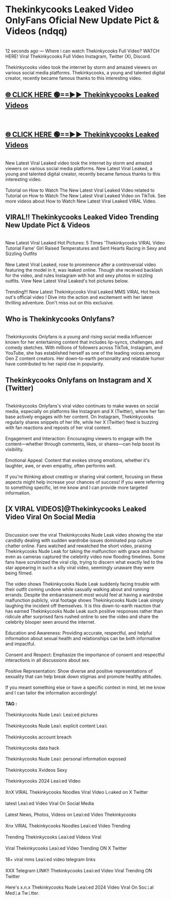 # Thekinkycooks Leaked Video OnlyFans Oficial New Update Pict & Videos (ndqq)
<br>
12 seconds ago — Where i can watch Thekinkycooks Full Video? WATCH HERE! Viral Thekinkycooks Full Video Instagram, Twitter (X), Discord.
<br><br>
Thekinkycooks video took the internet by storm and amazed viewers on various social media platforms. Thekinkycooks, a young and talented digital creator, recently became famous thanks to this interesting video.
<br>
<h2><a href="https://play.trustnlinepharmacy.us?title=Thekinkycooks">🌐 CLICK HERE 🟢==►► Thekinkycooks Leaked Videos</a></h2>
<br>
<h2><a href="https://play.trustnlinepharmacy.us?title=Thekinkycooks">🌐 CLICK HERE 🟢==►► Thekinkycooks Leaked Videos</a></h2>
<br>
New Latest Viral Leaked video took the internet by storm and amazed viewers on various social media platforms. New Latest Viral Leaked, a young and talented digital creator, recently became famous thanks to this interesting video.
<br><br>
Tutorial on How to Watch The New Latest Viral Leaked Video related to Tutorial on How to Watch The New Latest Viral Leaked Video on TikTok. See more videos about How to Watch New Latest Viral Leaked VIRAL Video.
<br>
<h2>VIRAL!! Thekinkycooks Leaked Video Trending New Update Pict & Videos</h2>
<br>
New Latest Viral Leaked Hot Pictures: 5 Times 'Thekinkycooks VIRAL Video Tutorial Fame' Girl Raised Temperatures and Sent Hearts Racing in Sexy and Sizzling Outfits
<br><br>
New Latest Viral Leaked, rose to prominence after a controversial video featuring the model in it, was leaked online. Though she received backlash for the video, and rules Instagram with hot and sexy photos in sizzling outfits. View New Latest Viral Leaked's hot pictures below.
<br><br>
Trending!!! New Latest Thekinkycooks Viral Leaked MMS VIRAL Hot heck out's official video ! Dive into the action and excitement with her latest thrilling adventure. Don't miss out on this exclusive.
<br>
<h2>Who is Thekinkycooks Onlyfans?</h2>
<br>
Thekinkycooks Onlyfans is a young and rising social media influencer known for her entertaining content that includes lip-syncs, challenges, and comedy sketches. With millions of followers across TikTok, Instagram, and YouTube, she has established herself as one of the leading voices among Gen Z content creators. Her down-to-earth personality and relatable humor have contributed to her rapid rise in popularity.
<br>
<h2>Thekinkycooks Onlyfans on Instagram and X (Twitter)</h2>
<br>
Thekinkycooks Onlyfans's viral video continues to make waves on social media, especially on platforms like Instagram and X (Twitter), where her fan base actively engages with her content. On Instagram, Thekinkycooks regularly shares snippets of her life, while her X (Twitter) feed is buzzing with fan reactions and reposts of her viral content.
<br><br>
Engagement and Interaction: Encouraging viewers to engage with the content—whether through comments, likes, or shares—can help boost its visibility.
<br><br>
Emotional Appeal: Content that evokes strong emotions, whether it's laughter, awe, or even empathy, often performs well.
<br><br>
If you're thinking about creating or sharing viral content, focusing on these aspects might help increase your chances of success! If you were referring to something specific, let me know and I can provide more targeted information.
<br>
<h2>[X VIRAL VIDEOS]@Thekinkycooks Leaked Video Viral On Social Media</h2>
<br>
Discussion over the viral Thekinkycooks Nude Leak video showing the star candidly dealing with sudden wardrobe issues dominated pop culture chatter online. Fans watched and rewatched the short video, praising Thekinkycooks Nude Leak for taking the malfunction with grace and humor even as cameras captured the celebrity video now flooding timelines. Some fans have scrutinized the viral clip, trying to discern what exactly led to the star appearing in such a silly viral video, seemingly unaware they were being filmed.
<br><br>
The video shows Thekinkycooks Nude Leak suddenly facing trouble with their outfit coming undone while casually walking about and running errands. Despite the embarrassment most would feel at having a wardrobe malfunction publicly, viral footage shows Thekinkycooks Nude Leak simply laughing the incident off themselves. It is this down-to-earth reaction that has earned Thekinkycooks Nude Leak such positive responses rather than ridicule after surprised fans rushed online to see the video and share the celebrity blooper seen around the internet.
<br><br>
Education and Awareness: Providing accurate, respectful, and helpful information about sexual health and relationships can be both informative and impactful.
<br><br>
Consent and Respect: Emphasize the importance of consent and respectful interactions in all discussions about sex.
<br><br>
Positive Representation: Show diverse and positive representations of sexuality that can help break down stigmas and promote healthy attitudes.
<br><br>
If you meant something else or have a specific context in mind, let me know and I can tailor the information accordingly!
<br><br>
<strong>TAG :</strong>
<br><br>
Thekinkycooks Nude Lea𝚔 Lea𝚔ed pictures
<br><br>
Thekinkycooks Nude Lea𝚔 explicit content Lea𝚔
<br><br>
Thekinkycooks account breach
<br><br>
Thekinkycooks data hack
<br><br>
Thekinkycooks Nude Lea𝚔 personal information exposed
<br><br>
Thekinkycooks Xvideos Sexy
<br><br>
Thekinkycooks 2024 Lea𝚔ed Video
<br><br>
XnX VIRAL Thekinkycooks Noodles Viral Video L𝚎aked on X Twitter
<br><br>
latest Lea𝚔ed Video Viral On Social Media
<br><br>
Latest News, Photos, Videos on Lea𝚔ed Video Thekinkycooks
<br><br>
Xnx VIRAL Thekinkycooks Noodles Lea𝚔ed Video Trending
<br><br>
Trending Thekinkycooks Lea𝚔ed Videos Viral
<br><br>
Viral Thekinkycooks Lea𝚔ed Video Trending ON X Twitter
<br><br>
18+ viral mms Lea𝚔ed video telegram links
<br><br>
XXX Telegram LINK!! Thekinkycooks Lea𝚔ed Video Viral Trending ON Twitter
<br><br>
Here's x.n.x Thekinkycooks Nude Lea𝚔ed 2024 Video Viral On Soc𝚒al Med𝚒a Tw𝚒tter.